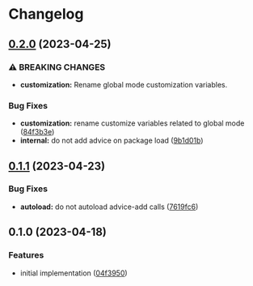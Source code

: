 # Changelog

## [0.2.0](https://github.com/jimeh/yank-indent/compare/v0.1.1...v0.2.0) (2023-04-25)


### ⚠ BREAKING CHANGES

* **customization:** Rename global mode customization variables.

### Bug Fixes

* **customization:** rename customize variables related to global mode ([84f3b3e](https://github.com/jimeh/yank-indent/commit/84f3b3e7c05413b4e9a7a7d3b81457cd1511f4ac))
* **internal:** do not add advice on package load ([9b1d01b](https://github.com/jimeh/yank-indent/commit/9b1d01b600f9da0139dddb19485177ccee99f1ee))

## [0.1.1](https://github.com/jimeh/yank-indent/compare/v0.1.0...v0.1.1) (2023-04-23)


### Bug Fixes

* **autoload:** do not autoload advice-add calls ([7619fc6](https://github.com/jimeh/yank-indent/commit/7619fc6d910a93697eb74236344632c161d0dcd5))

## 0.1.0 (2023-04-18)


### Features

* initial implementation ([04f3950](https://github.com/jimeh/yank-indent/commit/04f3950b016f020feff1d00e23f49c9213d284aa))

